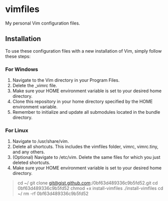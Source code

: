 vimfiles
========

My personal Vim configuration files.

Installation
------------
To use these configuration files with a new installation of Vim, simply follow these steps:

### For Windows

1. Navigate to the Vim directory in your Program Files.
2. Delete the \_vimrc file.
3. Make sure your HOME environment variable is set to your desired home directory.
4. Clone this repository in your home directory specified by the HOME environment variable.
5. Remember to initialize and update all submodules located in the bundle directory.

### For Linux

1. Navigate to /usr/share/vim.
2. Delete all shortcuts. This includes the vimfiles folder, vimrc, vimrc.tiny, and any others.
3. (Optional) Navigate to /etc/vim. Delete the same files for which you just deleted shortcuts.
4. Make sure your HOME environment variable is set to your desired home directory.

> cd ~/
> git clone git@gist.github.com:/0bf63d489336c9b5fd52.git
> cd 0bf63d489336c9b5fd52
> chmod +x install-vimfiles
> ./install-vimfiles
> cd ~/
> rm -rf 0bf63d489336c9b5fd52
